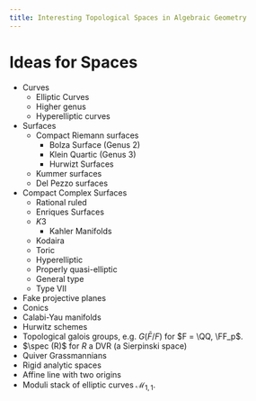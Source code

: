 ```yaml
---
title: Interesting Topological Spaces in Algebraic Geometry
---
```


# Ideas for Spaces

- Curves
  - Elliptic Curves
  - Higher genus
  - Hyperelliptic curves
- Surfaces
  - Compact Riemann surfaces
    - Bolza Surface (Genus 2)
    - Klein Quartic (Genus 3)
    - Hurwizt Surfaces
  - Kummer surfaces
  - Del Pezzo surfaces
- Compact Complex Surfaces
  - Rational ruled
  - Enriques Surfaces
  - $K3$
    - Kahler Manifolds
  - Kodaira
  - Toric
  - Hyperelliptic
  - Properly quasi-elliptic
  - General type
  - Type VII
- Fake projective planes 
- Conics
- Calabi-Yau manifolds
- Hurwitz schemes
- Topological galois groups, e.g. $G(\bar F /F )$ for $F = \QQ, \FF_p$.
- $\spec (R)$ for $R$ a DVR (a Sierpinski space)
- Quiver Grassmannians
- Rigid analytic spaces
- Affine line with two origins
- Moduli stack of elliptic curves $\mathcal{M}_{1, 1}$.

